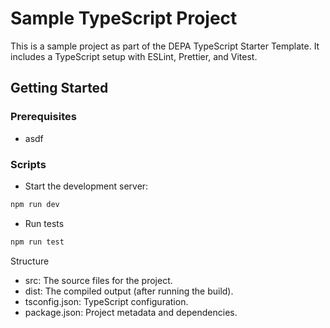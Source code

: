 # Sample TypeScript Project

This is a sample project as part of the DEPA TypeScript Starter Template. It includes a TypeScript setup with ESLint, Prettier, and Vitest.

## Getting Started

### Prerequisites

- asdf

### Scripts

- Start the development server:

```sh
npm run dev
```

- Run tests

```sh
npm run test
```

Structure

- src: The source files for the project.
- dist: The compiled output (after running the build).
- tsconfig.json: TypeScript configuration.
- package.json: Project metadata and dependencies.
